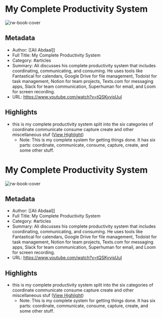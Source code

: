 # My Complete Productivity System

![rw-book-cover](https://i.ytimg.com/vi/tQSKyvjsUuI/hqdefault.jpg)

## Metadata
- Author: [[Ali Abdaal]]
- Full Title: My Complete Productivity System
- Category: #articles
- Summary: Ali discusses his complete productivity system that includes coordinating, communicating, and consuming. He uses tools like Fantastical for calendars, Google Drive for file management, Todoist for task management, Notion for team projects, Texts.com for messaging apps, Slack for team communication, Superhuman for email, and Loom for screen recording.
- URL: https://www.youtube.com/watch?v=tQSKyvjsUuI

## Highlights
- this is my complete productivity system split into the six categories of coordinate communicate consume capture create and other miscellaneous stuf ([View Highlight](https://read.readwise.io/read/01hqktpfrhv6nppda26hb58xdq))
    - Note: This is my complete system for getting things done. It has six parts: coordinate, communicate, consume, capture, create, and some other stuff.
# My Complete Productivity System

![rw-book-cover](https://i.ytimg.com/vi/tQSKyvjsUuI/hqdefault.jpg)

## Metadata
- Author: [[Ali Abdaal]]
- Full Title: My Complete Productivity System
- Category: #articles
- Summary: Ali discusses his complete productivity system that includes coordinating, communicating, and consuming. He uses tools like Fantastical for calendars, Google Drive for file management, Todoist for task management, Notion for team projects, Texts.com for messaging apps, Slack for team communication, Superhuman for email, and Loom for screen recording.
- URL: https://www.youtube.com/watch?v=tQSKyvjsUuI

## Highlights
- this is my complete productivity system split into the six categories of coordinate communicate consume capture create and other miscellaneous stuf ([View Highlight](https://read.readwise.io/read/01hqktpfrhv6nppda26hb58xdq))
    - Note: This is my complete system for getting things done. It has six parts: coordinate, communicate, consume, capture, create, and some other stuff.
